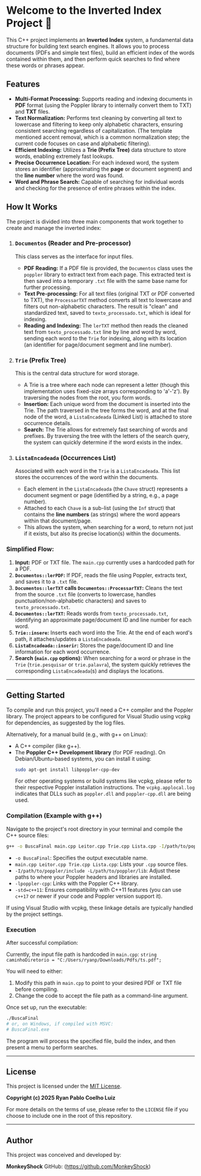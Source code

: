 # Welcome to the Inverted Index Project 👋

This C++ project implements an **Inverted Index** system, a fundamental data structure for building text search engines. It allows you to process documents (PDFs and simple text files), build an efficient index of the words contained within them, and then perform quick searches to find where these words or phrases appear.

## Features

* **Multi-Format Processing:** Supports reading and indexing documents in **PDF** format (using the Poppler library to internally convert them to TXT) and **TXT** files.
* **Text Normalization:** Performs text cleaning by converting all text to lowercase and filtering to keep only alphabetic characters, ensuring consistent searching regardless of capitalization. (The template mentioned accent removal, which is a common normalization step; the current code focuses on case and alphabetic filtering).
* **Efficient Indexing:** Utilizes a **Trie (Prefix Tree)** data structure to store words, enabling extremely fast lookups.
* **Precise Occurrence Location:** For each indexed word, the system stores an identifier (approximating the **page** or document segment) and the **line number** where the word was found.
* **Word and Phrase Search:** Capable of searching for individual words and checking for the presence of entire phrases within the index.

## How It Works

The project is divided into three main components that work together to create and manage the inverted index:

1.  ### `Documentos` (Reader and Pre-processor)

    This class serves as the interface for input files.

    * **PDF Reading:** If a PDF file is provided, the `Documentos` class uses the `poppler` library to extract text from each page. This extracted text is then saved into a temporary `.txt` file with the same base name for further processing.
    * **Text Pre-processing:** For all text files (original TXT or PDF converted to TXT), the `ProcessarTXT` method converts all text to lowercase and filters out non-alphabetic characters. The result is "clean" and standardized text, saved to `texto_processado.txt`, which is ideal for indexing.
    * **Reading and Indexing:** The `lerTXT` method then reads the cleaned text from `texto_processado.txt` line by line and word by word, sending each word to the `Trie` for indexing, along with its location (an identifier for page/document segment and line number).

2.  ### `Trie` (Prefix Tree)

    This is the central data structure for word storage.

    * A Trie is a tree where each node can represent a letter (though this implementation uses fixed-size arrays corresponding to 'a'-'z'). By traversing the nodes from the root, you form words.
    * **Insertion:** Each unique word from the document is inserted into the Trie. The path traversed in the tree forms the word, and at the final node of the word, a `ListaEncadeada` (Linked List) is attached to store occurrence details.
    * **Search:** The Trie allows for extremely fast searching of words and prefixes. By traversing the tree with the letters of the search query, the system can quickly determine if the word exists in the index.

3.  ### `ListaEncadeada` (Occurrences List)

    Associated with each word in the `Trie` is a `ListaEncadeada`. This list stores the occurrences of the word within the documents.

    * Each element in the `ListaEncadeada` (the `Chave` struct) represents a document segment or page (identified by a string, e.g., a page number).
    * Attached to each `Chave` is a sub-list (using the `Inf` struct) that contains the **line numbers** (as strings) where the word appears within that document/page.
    * This allows the system, when searching for a word, to return not just if it exists, but also its precise location(s) within the documents.

### Simplified Flow:

1.  **Input:** PDF or TXT file. The `main.cpp` currently uses a hardcoded path for a PDF.
2.  **`Documentos::lerPDF`:** If PDF, reads the file using Poppler, extracts text, and saves it to a `.txt` file.
3.  **`Documentos::lerTXT` calls `Documentos::ProcessarTXT`:** Cleans the text from the source `.txt` file (converts to lowercase, handles punctuation/non-alphabetic characters) and saves to `texto_processado.txt`.
4.  **`Documentos::lerTXT`:** Reads words from `texto_processado.txt`, identifying an approximate page/document ID and line number for each word.
5.  **`Trie::insere`:** Inserts each word into the Trie. At the end of each word's path, it attaches/updates a `ListaEncadeada`.
6.  **`ListaEncadeada::inserir`:** Stores the page/document ID and line information for each word occurrence.
7.  **Search (`main.cpp` options):** When searching for a word or phrase in the `Trie` (`trie.pesquisar` or `trie.palavra`), the system quickly retrieves the corresponding `ListaEncadeada`(s) and displays the locations.

-----

## Getting Started

To compile and run this project, you'll need a C++ compiler and the Poppler library. The project appears to be configured for Visual Studio using vcpkg for dependencies, as suggested by the log files.

Alternatively, for a manual build (e.g., with g++ on Linux):

* A C++ compiler (like g++).
* The **Poppler C++ Development library** (for PDF reading). On Debian/Ubuntu-based systems, you can install it using:
    ```bash
    sudo apt-get install libpoppler-cpp-dev
    ```
    For other operating systems or build systems like vcpkg, please refer to their respective Poppler installation instructions. The `vcpkg.applocal.log` indicates that DLLs such as `poppler.dll` and `poppler-cpp.dll` are being used.

### Compilation (Example with g++)

Navigate to the project's root directory in your terminal and compile the C++ source files:

```bash
g++ -o BuscaFinal main.cpp Leitor.cpp Trie.cpp Lista.cpp -I/path/to/poppler/include -L/path/to/poppler/lib -lpoppler-cpp -std=c++11
```

* `-o BuscaFinal`: Specifies the output executable name.
* `main.cpp Leitor.cpp Trie.cpp Lista.cpp`: Lists your `.cpp` source files.
* `-I/path/to/poppler/include -L/path/to/poppler/lib`: Adjust these paths to where your Poppler headers and libraries are installed.
* `-lpoppler-cpp`: Links with the Poppler C++ library.
* `-std=c++11`: Ensures compatibility with C++11 features (you can use `c++17` or newer if your code and Poppler version support it).

If using Visual Studio with vcpkg, these linkage details are typically handled by the project settings.

### Execution

After successful compilation:

Currently, the input file path is hardcoded in `main.cpp`:
`string caminhoDiretorio = "C:/Users/ryanp/Downloads/Pdfs/ts.pdf";`

You will need to either:
1.  Modify this path in `main.cpp` to point to your desired PDF or TXT file before compiling.
2.  Change the code to accept the file path as a command-line argument.

Once set up, run the executable:
```bash
./BuscaFinal 
# or, on Windows, if compiled with MSVC:
# BuscaFinal.exe
```

The program will process the specified file, build the index, and then present a menu to perform searches.

-----

## License

This project is licensed under the [MIT License](https://opensource.org/licenses/MIT).

**Copyright (c) 2025 Ryan Pablo Coelho Luiz**

For more details on the terms of use, please refer to the `LICENSE` file if you choose to include one in the root of this repository.

-----

## Author

This project was conceived and developed by:

**MonkeyShock**
GitHub: (https://github.com/MonkeyShock)
```
